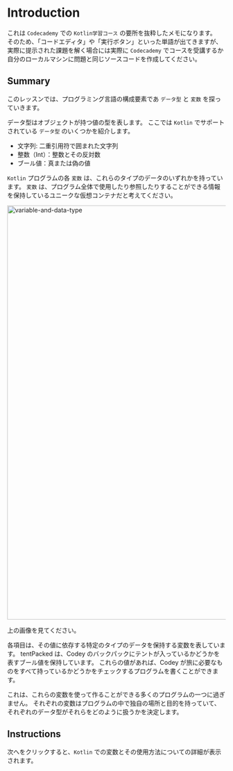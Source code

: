 # Introduction

これは `Codecademy` での `Kotlin学習コース` の要所を抜粋したメモになります。</br>
そのため、「コードエディタ」や「実行ボタン」といった単語が出てきますが、実際に提示された課題を解く場合には実際に `Codecademy` でコースを受講するか自分のローカルマシンに問題と同じソースコードを作成してください。

## Summary

このレッスンでは、プログラミング言語の構成要素であ `データ型` と `変数` を探っていきます。

データ型はオブジェクトが持つ値の型を表します。
ここでは `Kotlin` でサポートされている `データ型` のいくつかを紹介します。

- 文字列: 二重引用符で囲まれた文字列
- 整数（Int）：整数とその反対数
- ブール値：真または偽の値

`Kotlin` プログラムの各 `変数` は、これらのタイプのデータのいずれかを持っています。
`変数` は、プログラム全体で使用したり参照したりすることができる情報を保持しているユニークな仮想コンテナだと考えてください。

<img width="954" alt="variable-and-data-type" src="https://user-images.githubusercontent.com/13072231/105685725-bdfa3c80-5f39-11eb-902f-bb82dbc314cf.png">

上の画像を見てください。

各項目は、その値に依存する特定のタイプのデータを保持する変数を表しています。
tentPacked は、Codey のバックパックにテントが入っているかどうかを表すブール値を保持しています。
これらの値があれば、Codey が旅に必要なものをすべて持っているかどうかをチェックするプログラムを書くことができます。

これは、これらの変数を使って作ることができる多くのプログラムの一つに過ぎません。
それぞれの変数はプログラムの中で独自の場所と目的を持っていて、それぞれのデータ型がそれらをどのように扱うかを決定します。

## Instructions

次へをクリックすると、`Kotlin` での変数とその使用方法についての詳細が表示されます。
